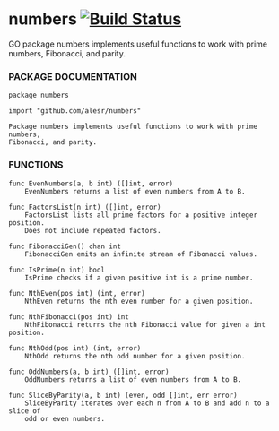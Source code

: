 # numbers [![Build Status](https://travis-ci.org/alesr/numbers.svg?branch=master)](https://travis-ci.org/alesr/numbers)
GO package numbers implements useful functions to work with prime numbers, Fibonacci, and parity.

### PACKAGE DOCUMENTATION

```
package numbers

import "github.com/alesr/numbers"

Package numbers implements useful functions to work with prime numbers,
Fibonacci, and parity.
```

### FUNCTIONS

```
func EvenNumbers(a, b int) ([]int, error)
    EvenNumbers returns a list of even numbers from A to B.

func FactorsList(n int) ([]int, error)
    FactorsList lists all prime factors for a positive integer position.
    Does not include repeated factors.

func FibonacciGen() chan int
    FibonacciGen emits an infinite stream of Fibonacci values.

func IsPrime(n int) bool
    IsPrime checks if a given positive int is a prime number.

func NthEven(pos int) (int, error)
    NthEven returns the nth even number for a given position.

func NthFibonacci(pos int) int
    NthFibonacci returns the nth Fibonacci value for given a int position.

func NthOdd(pos int) (int, error)
    NthOdd returns the nth odd number for a given position.

func OddNumbers(a, b int) ([]int, error)
    OddNumbers returns a list of even numbers from A to B.

func SliceByParity(a, b int) (even, odd []int, err error)
    SliceByParity iterates over each n from A to B and add n to a slice of
    odd or even numbers.
```
